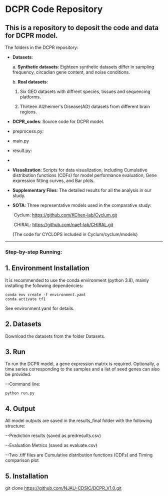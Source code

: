 
# **DCPR** Code Repository

This is a repository to deposit the code and data for **DCPR** model. 
---

The folders in the DCPR repository:

- **Datasets**: 

  a. **Synthetic datasets**: Eighteen synthetic datasets differ in sampling frequency, circadian gene content, and noise conditions.

  b. **Real datasets**:
  
     1) Six GEO datasets with diffrent species, tissues and sequencing platforms.
  
     2) Thirteen Alzheimer's Disease(AD) datasets from different brain regions.

- **DCPR_codes**: Source code for DCPR model.
- preprocess.py:
- main.py
- result.py:
- 

- **Visualization**: Scripts for data visualization, including Cumulative distribution functions (CDFs) for model performance evaluation, Gene expression fitting curves, and Bar plots.

- **Supplementary Files**: The detailed results for all the analysis in our study.

- **SOTA**: Three representative models used in the comparative study:

  ​	Cyclum: https://github.com/KChen-lab/Cyclum.git

  ​	CHIRAL: https://github.com/naef-lab/CHIRAL.git

    (The code for CYCLOPS included in Cyclum/cyclum/models)

---



### **Step-by-step Running:**

## 1. Environment Installation

It is recommended to use the conda environment (python 3.8), mainly installing the following dependencies:

```
conda env create -f environment.yaml  
conda activate tf1            
```
See environment.yaml for details.



## 2. Datasets

Download the datasets from the folder Datasets.



## 3. Run

To run the DCPR model, a gene expression matrix is required. Optionally, a time series corresponding to the samples and a list of seed genes can also be provided.

--Command line:

```
python run.py 
```


## 4.  Output

All model outputs are saved in the results_final folder with the following structure:

--Prediction results (saved as predresults.csv)

--Evaluation Metrics (saved as evaluate.csv)

--Two .tiff files are Cumulative distribution functions (CDFs) and Timing comparison plot 



## 5.  Installation

git clone https://github.com/NJAU-CDSIC/DCPR_V1.0.git


